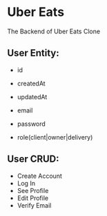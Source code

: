 # Uber Eats

The Backend of Uber Eats Clone

## User Entity:

- id
- createdAt
- updatedAt

- email
- password
- role(client|owner|delivery)

## User CRUD:

- Create Account
- Log In
- See Profile
- Edit Profile
- Verify Email
